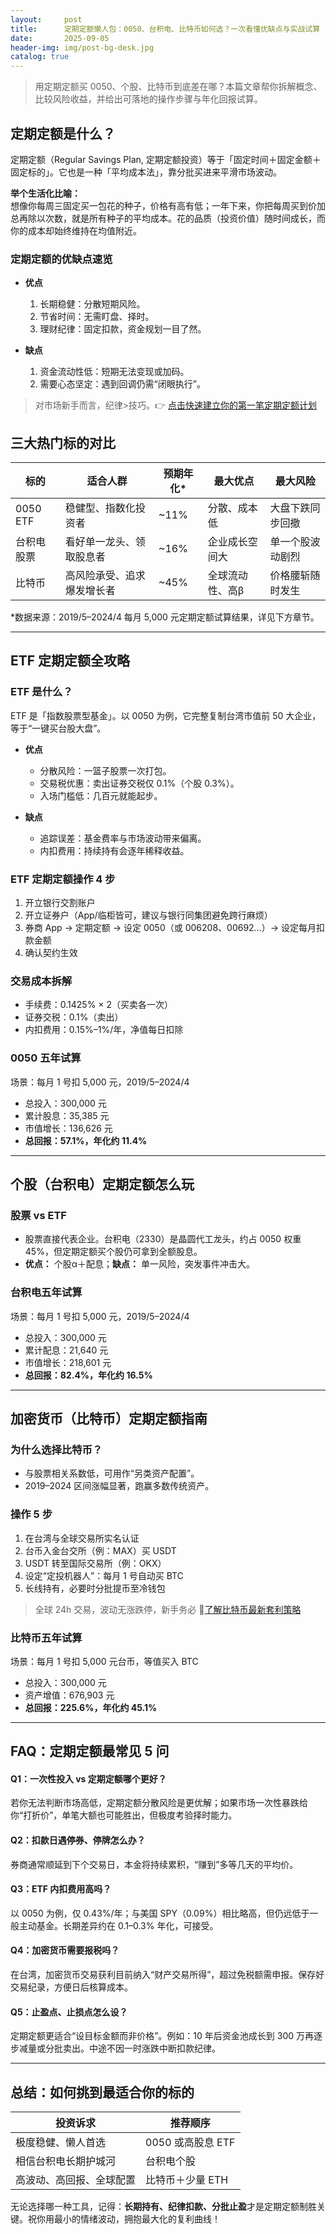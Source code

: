 ```yaml
---
layout:     post
title:      定期定额懒人包：0050、台积电、比特币如何选？一次看懂优缺点与实战试算
date:       2025-09-05
header-img: img/post-bg-desk.jpg
catalog: true
---
```


> 用定期定额买 0050、个股、比特币到底差在哪？本篇文章帮你拆解概念、比较风险收益，并给出可落地的操作步骤与年化回报试算。

## 定期定额是什么？
定期定额（Regular Savings Plan, 定期定额投资）等于「固定时间＋固定金额＋固定标的」。它也是一种「平均成本法」，靠分批买进来平滑市场波动。

**举个生活化比喻：**  
想像你每周三固定买一包花的种子，价格有高有低；一年下来，你把每周买到价加总再除以次数，就是所有种子的平均成本。花的品质（投资价值）随时间成长，而你的成本却始终维持在均值附近。

### 定期定额的优缺点速览
- **优点**  
  1. 长期稳健：分散短期风险。  
  2. 节省时间：无需盯盘、择时。  
  3. 理财纪律：固定扣款，资金规划一目了然。  

- **缺点**  
  1. 资金流动性低：短期无法变现或加码。  
  2. 需要心态坚定：遇到回调仍需“闭眼执行”。

> 对市场新手而言，纪律>技巧。👉 [点击快速建立你的第一笔定期定额计划](https://okxdog.com/)

## 三大热门标的对比
| 标的        | 适合人群                     | 预期年化* | 最大优点           | 最大风险           |
|-------------|------------------------------|-----------|--------------------|--------------------|
| 0050  ETF   | 稳健型、指数化投资者         | ~11%      | 分散、成本低       | 大盘下跌同步回撤   |
| 台积电股票  | 看好单一龙头、领取股息者     | ~16%      | 企业成长空间大     | 单一个股波动剧烈   |
| 比特币      | 高风险承受、追求爆发增长者   | ~45%      | 全球流动性、高β    | 价格腰斩随时发生   |

*数据来源：2019/5–2024/4 每月 5,000 元定期定额试算结果，详见下方章节。

---

## ETF 定期定额全攻略
### ETF 是什么？
ETF 是「指数股票型基金」。以 0050 为例，它完整复制台湾市值前 50 大企业，等于“一键买台股大盘”。

- **优点**  
  - 分散风险：一篮子股票一次打包。  
  - 交易税优惠：卖出证券交税仅 0.1%（个股 0.3%）。  
  - 入场门槛低：几百元就能起步。  

- **缺点**  
  - 追踪误差：基金费率与市场波动带来偏离。  
  - 内扣费用：持续持有会逐年稀释收益。

### ETF 定期定额操作 4 步
1. 开立银行交割账户  
2. 开立证券户（App/临柜皆可，建议与银行同集团避免跨行麻烦）  
3. 券商 App → 定期定额 → 设定 0050（或 006208、00692…）→ 设定每月扣款金额  
4. 确认契约生效  

### 交易成本拆解
- 手续费：0.1425% × 2（买卖各一次）  
- 证券交税：0.1%（卖出）  
- 内扣费用：0.15%–1%/年，净值每日扣除  

### 0050 五年试算
场景：每月 1 号扣 5,000 元，2019/5–2024/4  
- 总投入：300,000 元  
- 累计股息：35,385 元  
- 市值增长：136,626 元  
- **总回报：57.1%，年化约 11.4%**

---

## 个股（台积电）定期定额怎么玩
### 股票 vs ETF
- 股票直接代表企业。台积电（2330）是晶圆代工龙头，约占 0050 权重 45%，但定期定额买个股仍可拿到全额股息。  
- **优点：** 个股α＋配息；**缺点：** 单一风险，突发事件冲击大。

### 台积电五年试算
场景：每月 1 号扣 5,000 元，2019/5–2024/4  
- 总投入：300,000 元  
- 累计配息：21,640 元  
- 市值增长：218,601 元  
- **总回报：82.4%，年化约 16.5%**

---

## 加密货币（比特币）定期定额指南
### 为什么选择比特币？
- 与股票相关系数低，可用作“另类资产配置”。  
- 2019–2024 区间涨幅显著，跑赢多数传统资产。

### 操作 5 步
1. 在台湾与全球交易所实名认证  
2. 台币入金台交所（例：MAX）买 USDT  
3. USDT 转至国际交易所（例：OKX）  
4. 设定“定投机器人”：每月 1 号自动买 BTC  
5. 长线持有，必要时分批提币至冷钱包

> 全球 24h 交易，波动无涨跌停，新手务必 🔗[了解比特币最新套利策略](https://okxdog.com/)

### 比特币五年试算
场景：每月 1 号扣 5,000 元台币，等值买入 BTC  
- 总投入：300,000 元  
- 资产增值：676,903 元  
- **总回报：225.6%，年化约 45.1%**

---

## FAQ：定期定额最常见 5 问
#### Q1：一次性投入 vs 定期定额哪个更好？
若你无法判断市场高低，定期定额分散风险是更优解；如果市场一次性暴跌给你“打折价”，单笔大额也可能胜出，但极度考验择时能力。

#### Q2：扣款日遇停券、停牌怎么办？
券商通常顺延到下个交易日，本金将持续累积，“赚到”多等几天的平均价。

#### Q3：ETF 内扣费用高吗？
以 0050 为例，仅 0.43%/年；与美国 SPY（0.09%）相比略高，但仍远低于一般主动基金。长期差异约在 0.1–0.3% 年化，可接受。

#### Q4：加密货币需要报税吗？
在台湾，加密货币交易获利目前纳入“财产交易所得”，超过免税额需申报。保存好交易纪录，方便日后核算成本。

#### Q5：止盈点、止损点怎么设？
定期定额更适合“设目标金额而非价格”。例如：10 年后资金池成长到 300 万再逐步减量或分批卖出。中途不因一时涨跌中断扣款纪律。

---

## 总结：如何挑到最适合你的标的
| 投资诉求               | 推荐顺序        |
|------------------------|-----------------|
| 极度稳健、懒人首选     | 0050 或高股息 ETF |
| 相信台积电长期护城河   | 台积电个股         |
| 高波动、高回报、全球配置 | 比特币＋少量 ETH     |

无论选择哪一种工具，记得：**长期持有、纪律扣款、分批止盈**才是定期定额制胜关键。祝你用最小的情绪波动，拥抱最大化的复利曲线！